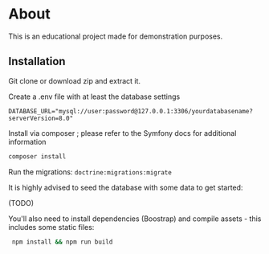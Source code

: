 # About
This is an educational project made for demonstration purposes.

## Installation

Git clone or download zip and extract it.

Create a .env file with at least the database settings

`DATABASE_URL="mysql://user:password@127.0.0.1:3306/yourdatabasename?serverVersion=8.0"`

Install via composer ; please refer to the Symfony docs for additional information
```bash
composer install
```

Run the migrations:
`doctrine:migrations:migrate`

It is highly advised to seed the database with some data to get started:

(TODO)


You'll also need to install dependencies (Boostrap) and compile assets - this includes some static files:
```bash
 npm install && npm run build
```
